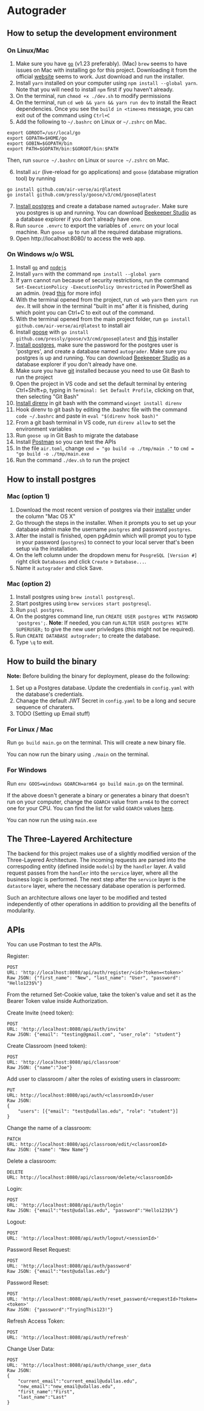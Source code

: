 # Autograder

## How to setup the development environment 

### On Linux/Mac

1. Make sure you have [`go`](https://go.dev/dl/) (v1.23 preferably). (Mac) `brew` seems to have issues on Mac with installing go for this project. Downloading it from the official [website](https://go.dev/dl/) seems to work. Just download and run the installer.
2. Install `yarn` installed on your computer using `npm install --global yarn`. Note that you will need to install `npm` first if you haven't already.
3. On the terminal, run `chmod +x ./dev.sh` to modify permissions
4. On the terminal, run `cd web && yarn && yarn run dev` to install the React dependencies. Once you see the `build in <time>ms` message, you can exit out of the command using `Ctrl+C`
5. Add the following to `~/.bashrc` on Linux or `~/.zshrc` on Mac.
```
export GOROOT=/usr/local/go
export GOPATH=$HOME/go
export GOBIN=$GOPATH/bin
export PATH=$GOPATH/bin:$GOROOT/bin:$PATH
```
Then, run `source ~/.bashrc` on Linux or `source ~/.zshrc` on Mac.

6. Install `air` (live-reload for go applications) and `goose` (database migration tool) by running
```
go install github.com/air-verse/air@latest
go install github.com/pressly/goose/v3/cmd/goose@latest
```
7. [Install postgres](#how-to-install-postgres) and create a database named `autograder`. Make sure you postgres is up and running. You can download [Beekeeper Studio](https://www.beekeeperstudio.io/get-community) as a database explorer if you don't already have one.
8. Run `source .envrc` to export the variables of `.envrc` on your local machine. Run `goose up` to run all the required database migrations. 
9. Open http://localhost:8080/ to access the web app.

### On Windows w/o WSL

1. Install [`go`](https://go.dev/dl/) and [`nodejs`](https://nodejs.org/en)
2. Install `yarn` with the command `npm install --global yarn`
3. If yarn cannot run because of security restrictions, run the command `Set-ExecutionPolicy -ExecutionPolicy Unrestricted` in PowerShell as an admin. (read [this](https://learn.microsoft.com/en-us/powershell/module/microsoft.powershell.core/about/about_execution_policies?view=powershell-7.4) for more info)
4. With the terminal opened from the project, run `cd web` `yarn` then `yarn run dev`. It will show in the terminal "built in <x>ms" after it is finished, during which point you can Ctrl+C to exit out of the command.
5. With the terminal opened from the main project folder, run `go install github.com/air-verse/air@latest` to install air
6. Install [goose](https://pressly.github.io/goose/installation/#linux) with `go install github.com/pressly/goose/v3/cmd/goose@latest` and [this](https://github.com/pressly/goose/releases) installer
7. [Install postgres](#how-to-install-postgres), make sure the password for the postgres user is 'postgres', and create a database named `autograder`. Make sure you postgres is up and running. You can download [Beekeeper Studio](https://www.beekeeperstudio.io/get-community) as a database explorer if you don't already have one.
8. Make sure you have [git](https://git-scm.com/downloads) installed because you need to use Git Bash to run the project
9. Open the project in VS code and set the default terminal by entering Ctrl+Shift+p, typing in `Terminal: Set Default Profile`, clicking on that, then selecting "Git Bash"
10. [Install direnv](https://direnv.net/docs/installation.html) in git bash with the command `winget install direnv`
11. Hook direnv to git bash by editing the .bashrc file with the command `code ~/.bashrc` and paste in `eval "$(direnv hook bash)"
`
12. From a git bash terminal in VS code, run `direnv allow` to set the environment variables
13. Run `goose up` in Git Bash to migrate the database
14. Install [Postman](https://www.postman.com/downloads/) so you can test the APIs
15. In the file `air.toml`, change `cmd = "go build -o ./tmp/main ."` to `cmd = "go build -o ./tmp/main.exe`
16. Run the command `./dev.sh` to run the project

## How to install postgres

### Mac (option 1)
1. Download the most recent version of postgres via their [installer](https://www.enterprisedb.com/downloads/postgres-postgresql-downloads) under the column "Mac OS X"
2. Go through the steps in the installer. When it prompts you to set up your database admin make the username `postgres` and password `postgres`.
3. After the install is finished, open pgAdmin which will prompt you to type in your password (`postgres`) to connect to your local server that's been setup via the installation.
4. On the left column under the dropdown menu for `PosgreSQL [Version #]` right click `Databases` and click `Create` > `Database...`.
5. Name it `autograder` and click Save.

### Mac (option 2)
1. Install postgres using `brew install postgresql`.
2. Start postgres using `brew services start postgresql`.
3. Run `psql postgres`.
4. On the postgres command line, run `CREATE USER postgres WITH PASSWORD 'postgres';`. **Note**: If needed, you can run `ALTER USER postgres WITH SUPERUSER;` to give the new user privledges (this might not be required).
5. Run `CREATE DATABASE autograder;` to create the database.
6. Type `\q` to exit.

## How to build the binary

**Note:** Before building the binary for deployment, please do the following:
1. Set up a Postgres database. Update the credentials in `config.yaml` with the database's credentials. 
2. Chanage the default JWT Secret in `config.yaml` to be a long and secure sequence of charaters. 
3. TODO (Setting up Email stuff)

### For Linux / Mac
Run `go build main.go` on the terminal. This will create a new binary file. 

You can now run the binary using `./main` on the terminal.

### For Windows
Run `env GOOS=windows GOARCH=arm64 go build main.go` on the terminal.

If the above doesn't generate a binary or generates a binary that doesn't run on your computer, change the `GOARCH` value from `arm64` to the correct one for your CPU. You can find the list for valid `GOARCH` values [here](https://gist.github.com/asukakenji/f15ba7e588ac42795f421b48b8aede63#goarch-values).

You can now run the using `main.exe`

## The Three-Layered Architecture
The backend for this project makes use of a slightly modified version of the Three-Layered Architecture. The incoming requests are parsed into the correspoding entity (defined inside `models`) by the `handler` layer. A valid request passes from the `handler` into the `service` layer, where all the business logic is performed. The next step after the `service` layer is the `datastore` layer, where the necessary database operation is performed. 

Such an architecture allows one layer to be modified and tested independently of other operations in addition to providing all the benefits of modularity.

## APIs

You can use Postman to test the APIs.

Register:
```
POST 
URL: 'http://localhost:8080/api/auth/register/<id>?token=<token>'
Raw JSON: {"first_name": "New", "last_name": "User", "password": "Hello123$%"}
```

From the returned Set-Cookie value, take the token's value and set it as the Bearer Token value inside Authorization. 

Create Invite (need token):
```
POST
URL: 'http://localhost:8080/api/auth/invite'
Raw JSON: {"email": "testing@gmail.com", "user_role": "student"}
```

Create Classroom (need token):
```
POST 
URL: 'http://localhost:8080/api/classroom'
Raw JSON: {"name":"Joe"}
```

Add user to classroom / alter the roles of existing users in classroom:
```
PUT
URL: http://localhost:8080/api/auth/<classroomId>/user
Raw JSON: 
{
    "users": [{"email": "test@udallas.edu", "role": "student"}]
}
```

Change the name of a classroom:
```
PATCH
URL: http://localhost:8080/api/classroom/edit/<classroomId>
Raw JSON: {"name": "New Name"}
```

Delete a classroom:
```
DELETE
URL: http://localhost:8080/api/classroom/delete/<classroomId>
```

Login:
```
POST 
URL: 'http://localhost:8080/api/auth/login'
Raw JSON: {"email":"test@udallas.edu", "password":"Hello123$%"}
```

Logout:
```
POST
URL: 'http://localhost:8080/api/auth/logout/<sessionId>'
```

Password Reset Request:
```
POST
URL: 'http://localhost:8080/api/auth/password'
Raw JSON: {"email":"test@udallas.edu"}
```

Password Reset:
```
POST
URL: 'http://localhost:8080/api/auth/reset_password/<requestId>?token=<token>'
Raw JSON: {"password":"TryingThis123!"}
```

Refresh Access Token:
```
POST
URL: 'http://localhost:8080/api/auth/refresh'
```

Change User Data:
```
POST
URL: 'http://localhost:8080/api/auth/change_user_data
Raw JSON:
{
    "current_email":"current_email@udallas.edu",
    "new_email":"new_email@udallas.edu",
    "first_name":"First",
    "last_name":"Last"
}
```